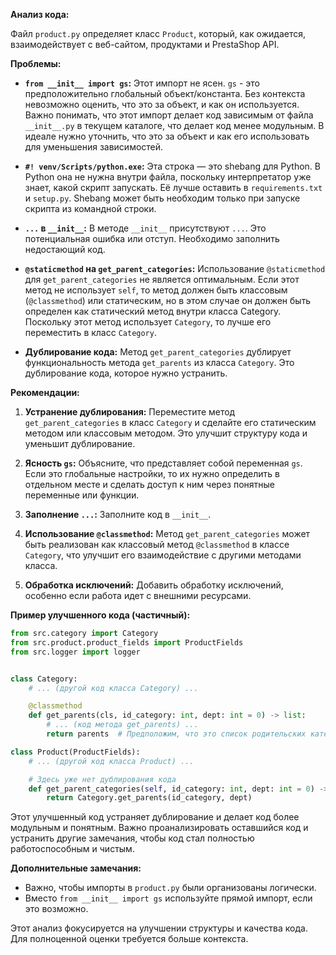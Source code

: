 **Анализ кода:**

Файл `product.py` определяет класс `Product`, который, как ожидается, взаимодействует с веб-сайтом, продуктами и PrestaShop API.

**Проблемы:**

* **`from __init__ import gs`:**  Этот импорт не ясен.  `gs` - это предположительно глобальный объект/константа.  Без контекста невозможно оценить, что это за объект, и как он используется. Важно понимать, что этот импорт делает код зависимым от файла `__init__.py` в текущем каталоге, что делает код менее модульным.  В идеале нужно уточнить, что это за объект и как его использовать для уменьшения зависимостей.

* **`#! venv/Scripts/python.exe`:** Эта строка — это shebang для Python.  В Python она не нужна внутри файла, поскольку интерпретатор уже знает, какой скрипт запускать.  Её лучше оставить в `requirements.txt` и `setup.py`.  Shebang может быть необходим только при запуске скрипта из командной строки.

* **`...` в `__init__`:**  В методе `__init__` присутствуют `...`. Это потенциальная ошибка или отступ. Необходимо заполнить недостающий код.

* **`@staticmethod` на `get_parent_categories`:**  Использование `@staticmethod` для `get_parent_categories`  не является оптимальным.  Если этот метод не использует `self`, то метод должен быть классовым (`@classmethod`) или статическим, но в этом случае он должен быть определен как статический метод внутри класса Category. Поскольку этот метод использует `Category`, то лучше его переместить в класс `Category`.

* **Дублирование кода:** Метод `get_parent_categories` дублирует функциональность метода `get_parents` из класса `Category`. Это дублирование кода, которое нужно устранить.

**Рекомендации:**

1. **Устранение дублирования:** Переместите метод `get_parent_categories` в класс `Category` и сделайте его статическим методом или классовым методом. Это улучшит структуру кода и уменьшит дублирование.

2. **Ясность `gs`:**  Объясните, что представляет собой переменная `gs`. Если это глобальные настройки, то их нужно определить в отдельном месте и сделать доступ к ним через понятные переменные или функции.

3. **Заполнение `...`:** Заполните код в `__init__`.

4. **Использование `@classmethod`:**  Метод `get_parent_categories` может быть реализован как классовый метод `@classmethod` в классе `Category`, что улучшит его взаимодействие с другими методами класса.

5. **Обработка исключений:** Добавить обработку исключений, особенно если работа идет с внешними ресурсами.


**Пример улучшенного кода (частичный):**

```python
from src.category import Category
from src.product.product_fields import ProductFields
from src.logger import logger


class Category:
    # ... (другой код класса Category) ...

    @classmethod
    def get_parents(cls, id_category: int, dept: int = 0) -> list:
        # ... (код метода get_parents) ...
        return parents  # Предположим, что это список родительских категорий

class Product(ProductFields):
    # ... (другой код класса Product) ...

    # Здесь уже нет дублирования кода
    def get_parent_categories(self, id_category: int, dept: int = 0) -> list:
        return Category.get_parents(id_category, dept)

```

Этот улучшенный код устраняет дублирование и делает код более модульным и понятным.  Важно проанализировать оставшийся код и устранить другие замечания, чтобы код стал полностью работоспособным и чистым.


**Дополнительные замечания:**

*  Важно, чтобы импорты в `product.py` были организованы логически.
*  Вместо `from __init__ import gs` используйте прямой импорт, если это возможно.

Этот анализ фокусируется на улучшении структуры и качества кода.  Для полноценной оценки требуется больше контекста.
